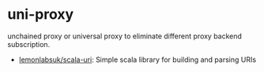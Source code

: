 # uni-proxy

unchained proxy or universal proxy to eliminate different proxy backend
subscription.


- [lemonlabsuk/scala-uri](https://github.com/lemonlabsuk/scala-uri): Simple scala library for building and parsing URIs

